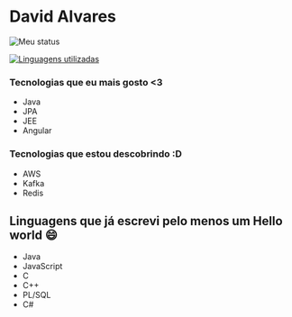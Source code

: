    
# David Alvares


![Meu status](https://github-readme-stats.vercel.app/api?username=davidalvares&show_icons=true&theme=dark&custom_title=Minhas%20Contribuições)


[![Linguagens utilizadas](https://github-readme-stats.vercel.app/api/top-langs/?username=davidalvares&layout=compact&theme=dark&custom_title=Linguagens%20utilizadas)](https://github.com/anuraghazra/github-readme-stats)

### Tecnologias que eu mais gosto <3
 - Java
 - JPA
 - JEE
 - Angular
 
### Tecnologias que estou descobrindo :D

 - AWS
 - Kafka
 - Redis
 

## Linguagens que já escrevi pelo menos um Hello world 😄
- Java
- JavaScript
- C
- C++
- PL/SQL
- C#
